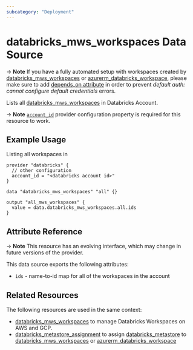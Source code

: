 ```yaml
---
subcategory: "Deployment"
---
```

# databricks_mws_workspaces Data Source

-> **Note** If you have a fully automated setup with workspaces created by [databricks_mws_workspaces](../resources/mws_workspaces.md) or [azurerm_databricks_workspace](https://registry.terraform.io/providers/hashicorp/azurerm/latest/docs/resources/databricks_workspace), please make sure to add [depends_on attribute](../guides/troubleshooting.md#data-resources-and-authentication-is-not-configured-errors) in order to prevent _default auth: cannot configure default credentials_ errors.

Lists all [databricks_mws_workspaces](../resources/mws_workspaces.md) in Databricks Account.

-> **Note** [`account_id`](../index.md#account_id) provider configuration property is required for this resource to work.

## Example Usage

Listing all workspaces in

```hcl
provider "databricks" {
  // other configuration
  account_id = "<databricks account id>"
}

data "databricks_mws_workspaces" "all" {}

output "all_mws_workspaces" {
  value = data.databricks_mws_workspaces.all.ids
}
```

## Attribute Reference

-> **Note** This resource has an evolving interface, which may change in future versions of the provider.

This data source exports the following attributes:

* `ids` - name-to-id map for all of the workspaces in the account

## Related Resources

The following resources are used in the same context:

* [databricks_mws_workspaces](../resources/mws_workspaces.md) to manage Databricks Workspaces on AWS and GCP.
* [databricks_metastore_assignment](../resources/metastore_assignment.md) to assign [databricks_metastore](../resources/metastore.md) to [databricks_mws_workspaces](../resources/mws_workspaces.md) or [azurerm_databricks_workspace](https://registry.terraform.io/providers/hashicorp/azurerm/latest/docs/resources/databricks_workspace)
